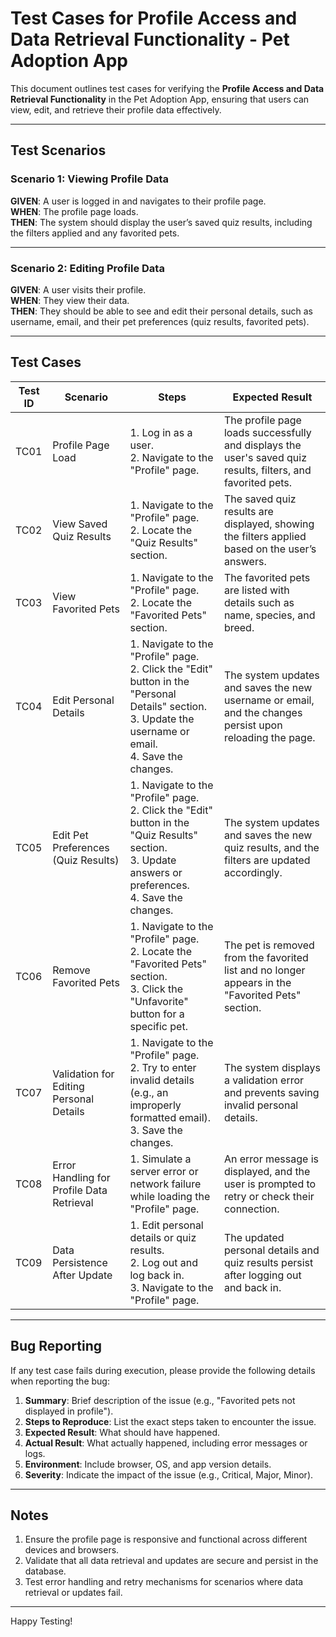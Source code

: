 # Test Cases for Profile Access and Data Retrieval Functionality - Pet Adoption App

This document outlines test cases for verifying the **Profile Access and Data Retrieval Functionality** in the Pet Adoption App, ensuring that users can view, edit, and retrieve their profile data effectively.

---

## Test Scenarios

### **Scenario 1: Viewing Profile Data**
**GIVEN**: A user is logged in and navigates to their profile page.  
**WHEN**: The profile page loads.  
**THEN**: The system should display the user’s saved quiz results, including the filters applied and any favorited pets.

---

### **Scenario 2: Editing Profile Data**
**GIVEN**: A user visits their profile.  
**WHEN**: They view their data.  
**THEN**: They should be able to see and edit their personal details, such as username, email, and their pet preferences (quiz results, favorited pets).

---

## Test Cases

| **Test ID** | **Scenario**                              | **Steps**                                                                                                   | **Expected Result**                                                                 |
|-------------|-------------------------------------------|------------------------------------------------------------------------------------------------------------|-------------------------------------------------------------------------------------|
| TC01        | Profile Page Load                        | 1. Log in as a user. <br> 2. Navigate to the "Profile" page.                                                | The profile page loads successfully and displays the user's saved quiz results, filters, and favorited pets. |
| TC02        | View Saved Quiz Results                  | 1. Navigate to the "Profile" page. <br> 2. Locate the "Quiz Results" section.                               | The saved quiz results are displayed, showing the filters applied based on the user’s answers.              |
| TC03        | View Favorited Pets                     | 1. Navigate to the "Profile" page. <br> 2. Locate the "Favorited Pets" section.                             | The favorited pets are listed with details such as name, species, and breed.                                |
| TC04        | Edit Personal Details                   | 1. Navigate to the "Profile" page. <br> 2. Click the "Edit" button in the "Personal Details" section. <br> 3. Update the username or email. <br> 4. Save the changes. | The system updates and saves the new username or email, and the changes persist upon reloading the page.     |
| TC05        | Edit Pet Preferences (Quiz Results)     | 1. Navigate to the "Profile" page. <br> 2. Click the "Edit" button in the "Quiz Results" section. <br> 3. Update answers or preferences. <br> 4. Save the changes. | The system updates and saves the new quiz results, and the filters are updated accordingly.                  |
| TC06        | Remove Favorited Pets                   | 1. Navigate to the "Profile" page. <br> 2. Locate the "Favorited Pets" section. <br> 3. Click the "Unfavorite" button for a specific pet. | The pet is removed from the favorited list and no longer appears in the "Favorited Pets" section.            |
| TC07        | Validation for Editing Personal Details | 1. Navigate to the "Profile" page. <br> 2. Try to enter invalid details (e.g., an improperly formatted email). <br> 3. Save the changes. | The system displays a validation error and prevents saving invalid personal details.                         |
| TC08        | Error Handling for Profile Data Retrieval | 1. Simulate a server error or network failure while loading the "Profile" page.                             | An error message is displayed, and the user is prompted to retry or check their connection.                   |
| TC09        | Data Persistence After Update           | 1. Edit personal details or quiz results. <br> 2. Log out and log back in. <br> 3. Navigate to the "Profile" page. | The updated personal details and quiz results persist after logging out and back in.                         |

---

## Bug Reporting

If any test case fails during execution, please provide the following details when reporting the bug:
1. **Summary**: Brief description of the issue (e.g., "Favorited pets not displayed in profile").
2. **Steps to Reproduce**: List the exact steps taken to encounter the issue.
3. **Expected Result**: What should have happened.
4. **Actual Result**: What actually happened, including error messages or logs.
5. **Environment**: Include browser, OS, and app version details.
6. **Severity**: Indicate the impact of the issue (e.g., Critical, Major, Minor).

---

## Notes

1. Ensure the profile page is responsive and functional across different devices and browsers.
2. Validate that all data retrieval and updates are secure and persist in the database.
3. Test error handling and retry mechanisms for scenarios where data retrieval or updates fail.

---

Happy Testing!